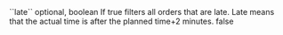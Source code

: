 <tr>
	
<td>``late``</td>
	
<td>optional, boolean</td>
	
<td>If true filters all orders that are late. Late means that the actual time is after the planned time+2 minutes. </td>
	
<td></td>
	
<td>false</td>
	
</tr>
